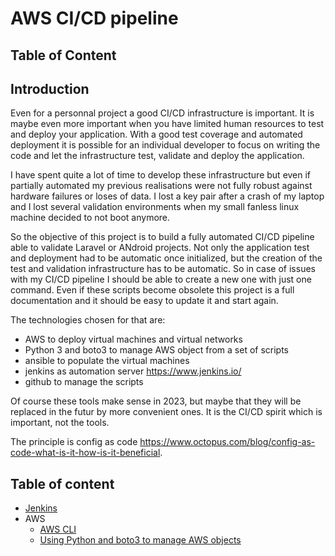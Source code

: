 # AWS CI/CD pipeline

## Table of Content

## Introduction

Even for a personnal project a good CI/CD infrastructure is important. It is maybe even more important when you have limited human resources to test and deploy your application. With a good test coverage and automated deployment it is possible for an individual developer to focus on writing the code and let the infrastructure test, validate and deploy the application.

I have spent quite a lot of time to develop these infrastructure but even if partially automated my previous realisations were not fully robust against hardware failures or loses of data. I lost a key pair after a crash of my laptop and I lost several validation environments when my small fanless linux machine decided to not boot anymore.

So the objective of this project is to build a fully automated CI/CD pipeline able to validate Laravel or ANdroid projects. Not only the application test and deployment had to be automatic once initialized, but the creation of the test and validation infrastructure has to be automatic. So in case of issues with my CI/CD pipeline I should be able to create a new one with just one command. Even if these scripts become obsolete this project is a full documentation and it should be easy to update it and start again.

The technologies chosen for that are:
* AWS to deploy virtual machines and virtual networks
* Python 3 and boto3 to manage AWS object from a set of scripts
* ansible to populate the virtual machines
* jenkins as automation server https://www.jenkins.io/
* github to manage the scripts

Of course these tools make sense in 2023, but maybe that they will be replaced in the futur by more convenient ones. It is the CI/CD spirit which is important, not the tools.

The principle is config as code https://www.octopus.com/blog/config-as-code-what-is-it-how-is-it-beneficial. 

## Table of content

- [Jenkins](jenkins.md)
- AWS
  - [AWS CLI](aws_cli.md)
  - [Using Python and boto3 to manage AWS objects](python_boto3.md) 